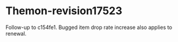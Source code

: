 # Themon-revision17523
Follow-up to c154fe1. Bugged item drop rate increase also applies to renewal.
